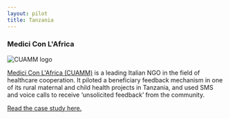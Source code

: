 ```yaml
---
layout: pilot
title: Tanzania
---
```

### Medici Con L'Africa

![CUAMM logo]({{site.baseurl}}/public/img/logos/partner/cuammfr.png)

[Medici Con L'Africa (CUAMM)](http://www.cuamm.org/en) is a leading Italian NGO in the field of healthcare cooperation.
It piloted a beneficiary feedback mechanism in one of its rural maternal and child health projects in Tanzania, and used SMS and voice calls to receive ‘unsolicited feedback’ from the community.

[Read the case study here.](http://cdn.worldvision.org.uk/files/4514/6056/3625/Tanzania1.pdf)
